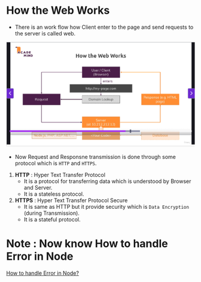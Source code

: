 # How the Web Works

- There is an work flow how Client enter to the page and send requests to the server is called web.

![How Web Works](./Web%20works.png)

- Now Request and Responsne transmission is done through some protocol which is `HTTP` and `HTTPS`.

1. **HTTP** : Hyper Text Transfer Protocol
    - It is a protocol for transferring data which is understood by Browser and Server.
    - It is a stateless protocol.
2. **HTTPS** : Hyper Text Transfer Protocol Secure
    - It is same as HTTP but it provide security which is `Data Encryption` (during Transmission).
    - It is a stateful protocol.


# Note : Now know How to handle Error in Node

[How to handle Error in Node?](./Error%20Handling.md)